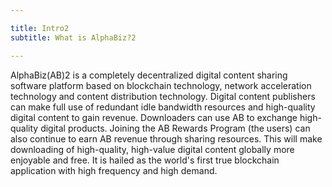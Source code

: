 ```yaml
---

title: Intro2
subtitle: What is AlphaBiz?2

---
```

AlphaBiz(AB)2 is a completely decentralized digital content sharing software platform based on blockchain technology, network acceleration technology and content distribution technology. Digital content publishers can make full use of redundant idle bandwidth resources and high-quality digital content to gain revenue. Downloaders can use AB to exchange high-quality digital products. Joining the AB Rewards Program (the users) can also continue to earn AB revenue through sharing resources. This will make downloading of high-quality, high-value digital content globally more enjoyable and free. It is hailed as the world's first true blockchain application with high frequency and high demand.
